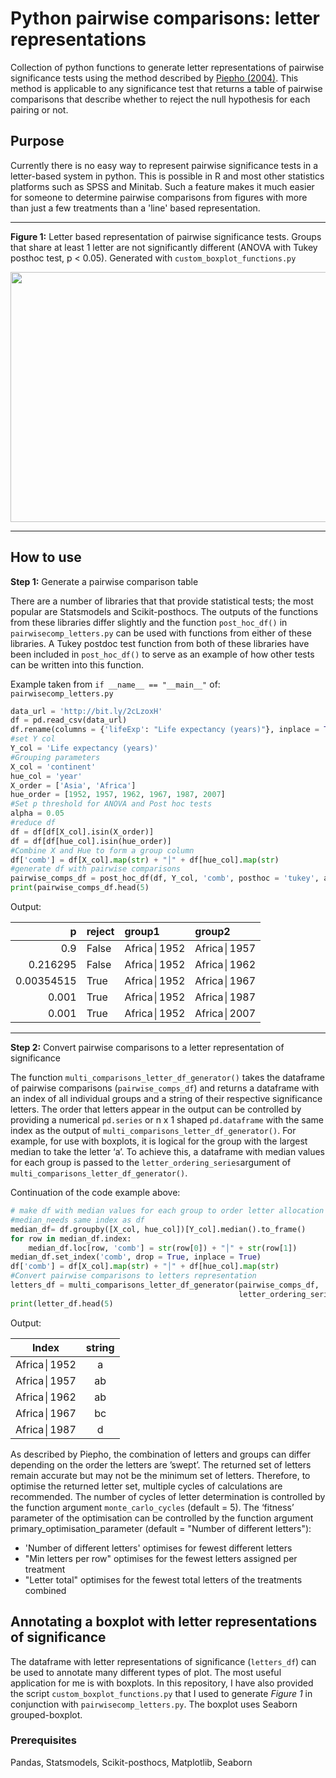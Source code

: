 # Python pairwise comparisons: letter representations

Collection of python functions to generate letter representations of pairwise significance tests using the method described by [Piepho (2004)](http://dx.doi.org/10.1198/1061860043515). This method is applicable to any significance test that returns a table of pairwise comparisons that describe whether to reject the null hypothesis for each pairing or not.

## Purpose
Currently there is no easy way to represent pairwise significance tests in a letter-based system in python. This is possible in R and most other statistics platforms such as SPSS and Minitab. Such a feature makes it much easier for someone to determine pairwise comparisons from figures with more than just a few treatments than a 'line' based representation. 
___
**Figure 1:** Letter based representation of pairwise significance tests. Groups that share at least 1 letter are not significantly different (ANOVA with Tukey posthoc test, p < 0.05). Generated with `custom_boxplot_functions.py`

<p align="center">
  <img width="520" height="400" src="https://github.com/PhilPlantMan/Python-pair-wise-comparison-letter-generator/blob/master/Life%20expectency%20years%20tukey%200v2%20-05.png">
</p>

___

## How to use

**Step 1:** Generate a pairwise comparison table

There are a number of libraries that that provide statistical tests; the most popular are Statsmodels and Scikit-posthocs. The outputs of the functions from these libraries differ slightly and the function `post_hoc_df()` in `pairwisecomp_letters.py` can be used with functions from either of these libraries. A Tukey postdoc test function from both of these libraries have been included in `post_hoc_df()` to serve as an example of how other tests can be written into this function.

Example taken from `if __name__ == "__main__"` of: `pairwisecomp_letters.py`
```python
data_url = 'http://bit.ly/2cLzoxH'
df = pd.read_csv(data_url)
df.rename(columns = {'lifeExp': "Life expectancy (years)"}, inplace = True)                   
#set Y col                    
Y_col = 'Life expectancy (years)'
#Grouping parameters
X_col = 'continent'
hue_col = 'year'
X_order = ['Asia', 'Africa']
hue_order = [1952, 1957, 1962, 1967, 1987, 2007]
#Set p threshold for ANOVA and Post hoc tests
alpha = 0.05 
#reduce df
df = df[df[X_col].isin(X_order)]
df = df[df[hue_col].isin(hue_order)]
#Combine X and Hue to form a group column
df['comb'] = df[X_col].map(str) + "│" + df[hue_col].map(str) 
#generate df with pairwise comparisons
pairwise_comps_df = post_hoc_df(df, Y_col, 'comb', posthoc = 'tukey', alpha = alpha)
print(pairwise_comps_df.head(5)
```

Output: 

|           p | reject   | group1      | group2      |
| -----------:|:---------|:------------|:------------|
|  0.9        | False    | Africa│1952 | Africa│1957 |
|  0.216295   | False    | Africa│1952 | Africa│1962 |
|  0.00354515 | True     | Africa│1952 | Africa│1967 |
|  0.001      | True     | Africa│1952 | Africa│1987 |
|  0.001      | True     | Africa│1952 | Africa│2007 |
___

**Step 2:** Convert pairwise comparisons to a letter representation of significance 

The function `multi_comparisons_letter_df_generator()` takes the dataframe of pairwise comparisons (`pairwise_comps_df`) and returns a dataframe with an index of all individual groups and a string of their respective significance letters. The order that letters appear in the output can be controlled by providing a numerical `pd.series` or n x 1 shaped `pd.dataframe` with the same index as the output of `multi_comparisons_letter_df_generator()`. For example, for use with boxplots, it is logical for the group with the largest median to take the letter ‘a’. To achieve this, a dataframe with median values for each group is passed to the `letter_ordering_series`argument of `multi_comparisons_letter_df_generator()`. 

Continuation of the code example above:
```python
# make df with median values for each group to order letter allocation 
#median_needs same index as df
median_df= df.groupby([X_col, hue_col])[Y_col].median().to_frame()
for row in median_df.index:
    median_df.loc[row, 'comb'] = str(row[0]) + "│" + str(row[1])
median_df.set_index('comb', drop = True, inplace = True)
df['comb'] = df[X_col].map(str) + "│" + df[hue_col].map(str)    
#Convert pairwise comparisons to letters representation    
letters_df = multi_comparisons_letter_df_generator(pairwise_comps_df, 
                                                   letter_ordering_series = median_df)
print(letter_df.head(5)
```

Output:

|  Index          | string   |
| :------------:|:---------:|
|  Africa│1952 | a        |
|  Africa│1957 | ab       |
|  Africa│1962 | ab       |
|  Africa│1967 | bc       |
|  Africa│1987 | d        |


As described by Piepho, the combination of letters and groups can differ depending on the order the letters are ’swept’. The returned set of letters remain accurate but may not be the minimum set of letters. Therefore, to optimise the returned letter set, multiple cycles of calculations are recommended. The number of cycles of letter determination is controlled by the function argument `monte_carlo_cycles` (default = 5). The ‘fitness’ parameter of the optimisation can be controlled by the function argument primary_optimisation_parameter (default = "Number of different letters"):
+ 'Number of different letters' optimises for fewest different letters
+ "Min letters per row" optimises for the fewest letters assigned per treatment
+ "Letter total" optimises for the fewest total letters of the treatments combined

## Annotating a boxplot with letter representations of significance

The dataframe with letter representations of significance (`letters_df`) can be used to annotate many different types of plot. The most useful application for me is with boxplots. In this repository, I have also provided the script `custom_boxplot_functions.py` that I used to generate *Figure 1* in conjunction with `pairwisecomp_letters.py`. The boxplot uses Seaborn grouped-boxplot. 

### Prerequisites

Pandas, Statsmodels, Scikit-posthocs, Matplotlib, Seaborn







